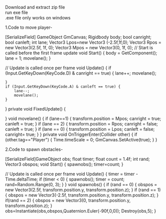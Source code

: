 Download and extract zip file	  
run exe file	  
.exe file only works on windows	  





                        
1.Code to move player-
            
[SerializeField] GameObject GmCanvas;
Rigidbody body;
bool canright;
bool canleft;
int lane;
Vector3 Lpos=new Vector3 (-2.5f,1f,0);
Vector3 Rpos = new Vector3(2.5f, 1f, 0);
Vector3 Mpos = new Vector3(0, 1f, 0);
// Start is called before the first frame update
void Start()
{
    body = GetComponent<Rigidbody>();
    lane = 1;
    movelane();
}

// Update is called once per frame
void Update()
{
    if (Input.GetKeyDown(KeyCode.D) & canright == true)
    {
        lane++;
        movelane();

    }
    if (Input.GetKeyDown(KeyCode.A) & canleft == true) { 
        lane--;
        movelane();
    }

}
private void FixedUpdate()
{
    
}
void movelane() {
    if (lane==1) { 
        transform.position = Mpos;
        canright = true;
        canleft = true;
    }
    if (lane == 2) { 
        transform.position = Rpos;
        canright = false;
        canleft = true;
    }
    if (lane == 0) { 
        transform.position = Lpos;
        canleft = false;
        canright= true;
    }
}
private void OnTriggerEnter(Collider other)
{
    if (other.tag=="Player")
    {
        Time.timeScale = 0;
        GmCanvas.SetActive(true);
    }
}

2.Code to spawn obstacles-

[SerializeField]GameObject obs;
float timer;
float count = 1.4f;
int rand;
Vector3 obspos;
void Start()
{
    spawnobs();
    timer=count;
}

// Update is called once per frame
void Update()
{
    timer = timer - Time.deltaTime;
    if (timer < 0) {
        spawnobs();
        timer = count;
        rand=Random.Range(0, 3);
    }
}
void spawnobs() {
    if (rand == 0) { obspos = new Vector3(2.5f, transform.position.y, transform.position.z); }
    if (rand == 1) { obspos = new Vector3(-2.5f, transform.position.y, transform.position.z); }
    if(rand == 2) { obspos = new Vector3(0, transform.position.y, transform.position.z); }
    obs=Instantiate(obs,obspos,Quaternion.Euler(-90f,0,0));
    Destroy(obs,5);
}
